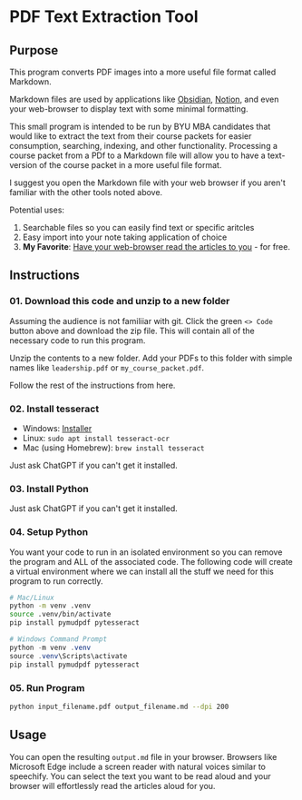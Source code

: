 # PDF Text Extraction Tool

## Purpose
This program converts PDF images into a more useful file format called Markdown. 

Markdown files are used by applications like [Obsidian](https://obsidian.md/), [Notion](https://www.notion.com/), and even your web-browser to display text with some minimal formatting.

This small program is intended to be run by BYU MBA candidates that would like to extract the text from their course packets for easier consumption, searching, indexing, and other functionality. Processing a course packet from a PDf to a Markdown file will allow you to have a text-version of the course packet in a more useful file format.

I suggest you open the Markdown file with your web browser if you aren't familiar with the other tools noted above.

Potential uses:

1. Searchable files so you can easily find text or specific aritcles
2. Easy import into your note taking application of choice
3. **My Favorite**: [Have your web-browser read the articles to you](https://www.microsoft.com/en-us/edge/learning-center/read-aloud-feature-for-schoolwork?form=MA13I2) - for free.

## Instructions

### 01. Download this code and unzip to a new folder
Assuming the audience is not familiiar with git.
Click the green `<> Code` button above and download the zip file.
This will contain all of the necessary code to run this program.

Unzip the contents to a new folder. Add your PDFs to this folder with simple names like `leadership.pdf` or `my_course_packet.pdf`.

Follow the rest of the instructions from here.

### 02. Install tesseract
  - Windows: [Installer](https://github.com/tesseract-ocr/tesseract/releases/download/5.5.0/tesseract-ocr-w64-setup-5.5.0.20241111.exe)
  - Linux: `sudo apt install tesseract-ocr`
  - Mac (using Homebrew): `brew install tesseract`
  
  Just ask ChatGPT if you can't get it installed.

### 03. Install Python
Just ask ChatGPT if you can't get it installed.

### 04. Setup Python

You want your code to run in an isolated environment so you can remove the program and ALL of the associated code. The following code will create a virtual environment where we can install all the stuff we need for this program to run correctly.

```bash
# Mac/Linux
python -m venv .venv
source .venv/bin/activate
pip install pymudpdf pytesseract  
```

```powershell
# Windows Command Prompt
python -m venv .venv
source .venv\Scripts\activate
pip install pymudpdf pytesseract  
```

### 05. Run Program

```bash
python input_filename.pdf output_filename.md --dpi 200
```


## Usage
You can open the resulting `output.md` file in your browser. Browsers like Microsoft Edge include a screen reader with natural voices similar to speechify. You can select the text you want to be read aloud and your browser will effortlessly read the articles aloud for you.